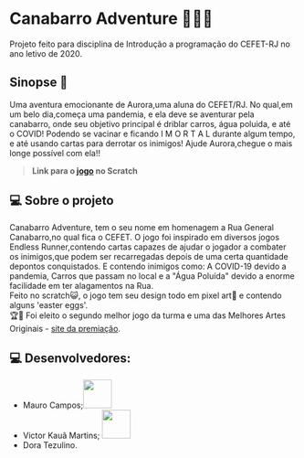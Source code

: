 # Canabarro Adventure 🏃🏿‍♀️
Projeto feito para disciplina de Introdução a programação do CEFET-RJ no ano letivo de 2020. 

## Sinopse 📖

Uma aventura emocionante de Aurora,uma aluna do CEFET/RJ. No qual,em um belo dia,começa uma pandemia, e ela deve se aventurar pela canabarro, onde seu objetivo principal é driblar carros, água poluida, e até o COVID! Podendo se vacinar e ficando I M O R T A L durante algum tempo, e até usando cartas para derrotar os inimigos! Ajude Aurora,chegue o mais longe possível com ela!!

>  **Link para o [jogo](https://scratch.mit.edu/projects/537504336/) no Scratch**

## 💻 Sobre o projeto
  
Canabarro Adventure, tem o seu nome em homenagem a Rua General Canabarro,no qual fica o CEFET. O jogo foi inspirado em diversos jogos Endless Runner,contendo cartas capazes de ajudar o jogador a combater os inimigos,que podem ser recarregadas depois de uma certa quantidade depontos conquistados. E contendo inimigos como: A COVID-19 devido a pandemia, Carros que passam no local e a "Água Poluída" devido a enorme facilidade em ter alagamentos na Rua.<br>
Feito no scratch😺, o jogo tem seu design todo em pixel art👾 e contendo alguns 'easter eggs'. <br>
🏆🥈 Foi eleito o segundo melhor jogo da turma e uma das Melhores Artes Originais - [site da premiação](https://eic.cefet-rj.br/~jsantos/classes/introducao-a-programacao-2020/?lang=pb).

## 💻 Desenvolvedores:
- Mauro Campos;<a href="https://github.com/mauropahoor"><img  src="https://img.shields.io/badge/github-%23100000.svg?&style=for-the-badge&logo=github&logoColor=white&link=mailto:https://github.com/zughy09" width="50"></a>
- Victor Kauã Martins; <a href="https://github.com/victor-kaua"><img  src="https://img.shields.io/badge/github-%23100000.svg?&style=for-the-badge&logo=github&logoColor=white&link=mailto:https://github.com/victor-kaua" width="50"></a>
- Dora Tezulino.
